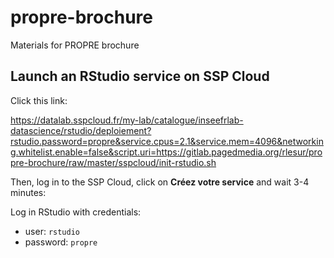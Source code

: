# propre-brochure

Materials for PROPRE brochure

## Launch an RStudio service on SSP Cloud

Click this link:

<https://datalab.sspcloud.fr/my-lab/catalogue/inseefrlab-datascience/rstudio/deploiement?rstudio.password=propre&service.cpus=2.1&service.mem=4096&networking.whitelist.enable=false&script.uri=https://gitlab.pagedmedia.org/rlesur/propre-brochure/raw/master/sspcloud/init-rstudio.sh>

Then, log in to the SSP Cloud, click on **Créez votre service** and wait 3-4 minutes:

Log in RStudio with credentials:
- user: `rstudio`
- password: `propre`
